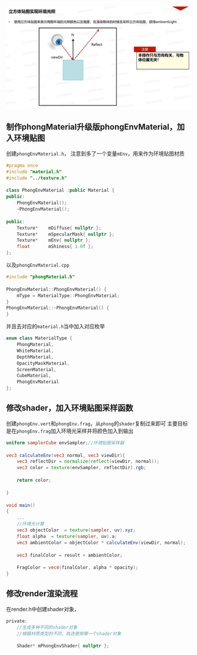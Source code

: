 ![输入图片说明](/imgs/2025-02-17/xAfktXtFY4krilcj.png)

## 制作phongMaterial升级版phongEnvMaterial，加入环境贴图
创建`phongEnvMaterial.h`，
注意到多了一个变量`mEnv`，用来作为环境贴图材质
```cpp
#pragma once
#include "material.h"
#include "../texture.h"

class PhongEnvMaterial :public Material {
public:
	PhongEnvMaterial();
	~PhongEnvMaterial();

public:
	Texture*	mDiffuse{ nullptr };
	Texture*	mSpecularMask{ nullptr };
	Texture*	mEnv{ nullptr };
	float		mShiness{ 1.0f };
};
```
以及`phongEnvMaterial.cpp`
```cpp
#include "phongMaterial.h"

PhongEnvMaterial::PhongEnvMaterial() {
	mType = MaterialType::PhongEnvMaterial;
}
PhongEnvMaterial::~PhongEnvMaterial() {
}
```
并且去对应的`material.h`当中加入对应枚举
```cpp
enum class MaterialType {
	PhongMaterial,
	WhiteMaterial,
	DepthMaterial,
	OpacityMaskMaterial,
	ScreenMaterial,
	CubeMaterial,
	PhongEnvMaterial
};
```

## 修改shader，加入环境贴图采样函数
创建`phongEnv.vert`和`phongEnv.frag`，从`phong`的`shader`复制过来即可
主要目标是在`phongEnv.frag`加入环境光采样并将颜色加入到输出
```glsl
uniform samplerCube envSampler;//环境贴图采样器

vec3 calculateEnv(vec3 normal, vec3 viewDir){
	vec3 reflectDir = normalize(reflect(viewDir, normal));
	vec3 color = texture(envSampler, reflectDir).rgb;

	return color;

}

void main()
{
	...
	//环境光计算
	vec3 objectColor  = texture(sampler, uv).xyz;
	float alpha  = texture(sampler, uv).a;
	vec3 ambientColor = objectColor * calculateEnv(viewDir, normal);

	vec3 finalColor = result + ambientColor;

	FragColor = vec4(finalColor, alpha * opacity);
}
```
## 修改render渲染流程
在render.h中创建shader对象，
```C
private:
	//生成多种不同的shader对象
	//根据材质类型的不同，挑选使用哪一个shader对象
	
	Shader* mPhongEnvShader{ nullptr };
```
<!--stackedit_data:
eyJoaXN0b3J5IjpbMTM5NDk0MzMwMCwtNDcyMTQ2OTM1LC0xNj
Q2NjE1MzA3LC05ODcxNjkyNjYsLTIwODg3NDY2MTJdfQ==
-->